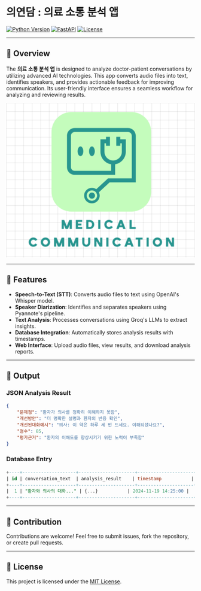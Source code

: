 
# 의연담 : 의료 소통 분석 앱

[![Python Version](https://img.shields.io/badge/python-3.10+-blue.svg)](https://www.python.org/downloads/)
[![FastAPI](https://img.shields.io/badge/FastAPI-0.95+-green.svg)](https://fastapi.tiangolo.com/)
[![License](https://img.shields.io/badge/license-MIT-green.svg)](LICENSE)

---

## 📖 Overview

The **의료 소통 분석 앱** is designed to analyze doctor-patient conversations by utilizing advanced AI technologies. This app converts audio files into text, identifies speakers, and provides actionable feedback for improving communication. Its user-friendly interface ensures a seamless workflow for analyzing and reviewing results.

![App Screenshot](medical_communication_app/static/logo.png)

---

## 🚀 Features

- **Speech-to-Text (STT)**: Converts audio files to text using OpenAI's Whisper model.
- **Speaker Diarization**: Identifies and separates speakers using Pyannote's pipeline.
- **Text Analysis**: Processes conversations using Groq's LLMs to extract insights.
- **Database Integration**: Automatically stores analysis results with timestamps.
- **Web Interface**: Upload audio files, view results, and download analysis reports.

---

## 🧪 Output

### JSON Analysis Result
```json
{
    "문제점": "환자가 의사를 정확히 이해하지 못함",
    "개선방안": "더 명확한 설명과 환자의 반응 확인",
    "개선된대화예시": "의사: 이 약은 하루 세 번 드세요. 이해되셨나요?",
    "점수": 85,
    "평가근거": "환자의 이해도를 향상시키기 위한 노력이 부족함"
}
```

### Database Entry
```sql
+----+--------------------+---------------------+---------------------+
| id | conversation_text  | analysis_result    | timestamp           |
+----+--------------------+---------------------+---------------------+
|  1 | "환자와 의사의 대화..." | {...}           | 2024-11-19 14:25:00 |
+----+--------------------+---------------------+---------------------+
```

---


## 🤝 Contribution

Contributions are welcome! Feel free to submit issues, fork the repository, or create pull requests.

---

## 📜 License

This project is licensed under the [MIT License](LICENSE).
